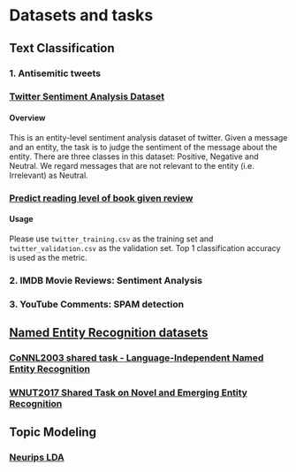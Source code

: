 # Datasets and tasks

## Text Classification

### 1. Antisemitic tweets

### [Twitter Sentiment Analysis Dataset](https://www.kaggle.com/jp797498e/twitter-entity-sentiment-analysis)

#### Overview
This is an entity-level sentiment analysis dataset of twitter. Given a message and an entity, the task is to judge the sentiment of the message about the entity. There are three classes in this dataset: Positive, Negative and Neutral. We regard messages that are not relevant to the entity (i.e. Irrelevant) as Neutral.

### [Predict reading level of book given review](https://www.kaggle.com/thomaskonstantin/highly-rated-children-books-and-stories?select=children_stories.Csv)

#### Usage
Please use `twitter_training.csv` as the training set and `twitter_validation.csv` as the validation set. Top 1 classification accuracy is used as the metric.

### 2. IMDB Movie Reviews: Sentiment Analysis

### 3. YouTube Comments: SPAM detection

## [Named Entity Recognition datasets](https://github.com/davidsbatista/NER-datasets)

### [CoNNL2003 shared task - Language-Independent Named Entity Recognition](https://aclanthology.org/W03-0419/)

### [WNUT2017 Shared Task on Novel and Emerging Entity Recognition](https://aclanthology.org/W17-4418/)

## Topic Modeling

### [Neurips LDA](https://www.kaggle.com/rowhitswami/nips-papers-1987-2019-updated/tasks?taskId=2960)
